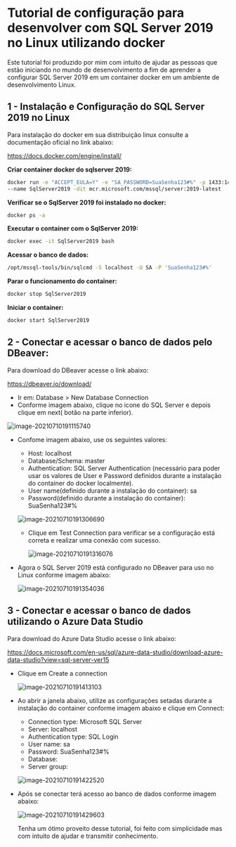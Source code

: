 # **Tutorial de configuração para desenvolver com SQL Server 2019 no Linux utilizando docker**

Este tutorial foi produzido por mim com intuito de ajudar as pessoas que estão iniciando no mundo de desenvolvimento a fim de aprender a configurar SQL Server 2019 em um container docker em um ambiente de desenvolvimento Linux.

## **1 - Instalação e Configuração do SQL Server 2019 no Linux**

Para instalação do docker em sua distribuição linux consulte a documentação oficial no link abaixo:

https://docs.docker.com/engine/install/

**Criar container docker do sqlserver 2019:**

```bash
docker run -e "ACCEPT_EULA=Y" -e "SA_PASSWORD=SuaSenha123#%" -p 1433:1433 \
--name SqlServer2019 -dit mcr.microsoft.com/mssql/server:2019-latest
```

**Verificar se o SqlServer 2019 foi instalado no docker:**

```bash
docker ps -a
```

**Executar o container com o SqlServer 2019:**

```bash
docker exec -it SqlServer2019 bash
```

**Acessar o banco de dados:**

```bash
/opt/mssql-tools/bin/sqlcmd -S localhost -U SA -P 'SuaSenha123#%'
```

**Parar o funcionamento do container:**

```bash
docker stop SqlServer2019
```

**Iniciar o container:**

```bash
docker start SqlServer2019
```

## **2 - Conectar e acessar o banco de dados pelo DBeaver:**

Para download do DBeaver acesse o link abaixo:

https://dbeaver.io/download/

- Ir em: Database > New Database Connection
- Conforme imagem abaixo, clique no icone do SQL Server e depois clique em next( botão na parte inferior).

![image-20210710191115740](https://github.com/lipegomes/turorial-como-instalar-sqlserver-no-docker-linux/blob/main/assets/img/image-20210710191115740.png)

- Confome imagem abaixo, use os seguintes valores:

  - Host: localhost
  - Database/Schema: master
  - Authentication: SQL Server Authentication (necessário para poder usar os valores de User e Password definidos durante a instalação do container do docker localmente).
  - User name(definido durante a instalação do container): sa
  - Password(definido durante a instalação do container): SuaSenha123#%

  ![image-20210710191306690](https://github.com/lipegomes/turorial-como-instalar-sqlserver-no-docker-linux/blob/main/assets/img/image-20210710191306690.png)

  - Clique em Test Connection para verificar se a configuração está correta e realizar uma conexão com sucesso.

    ![image-20210710191316076](https://github.com/lipegomes/turorial-como-instalar-sqlserver-no-docker-linux/blob/main/assets/img/image-20210710191316076.png)

    

- Agora o SQL Server 2019 está configurado no DBeaver para uso no Linux conforme imagem abaixo:

  ![image-20210710191354036](https://github.com/lipegomes/turorial-como-instalar-sqlserver-no-docker-linux/blob/main/assets/img/image-20210710191354036.png)

## **3 - Conectar e acessar o banco de dados utilizando o Azure Data Studio**

Para download do Azure Data Studio acesse o link abaixo:

https://docs.microsoft.com/en-us/sql/azure-data-studio/download-azure-data-studio?view=sql-server-ver15

- Clique em Create a connection

  ![image-20210710191413103](https://github.com/lipegomes/turorial-como-instalar-sqlserver-no-docker-linux/blob/main/assets/img/image-20210710191413103.png)

- Ao abrir a janela abaixo, utilize as configurações setadas durante a instalação do container conforme imagem abaixo e clique em Connect:

  - Connection type: Microsoft SQL Server
  - Server: localhost
  - Authentication type: SQL Login
  - User name: sa
  - Password: SuaSenha123#%
  - Database: <default>
  - Server group: <default>

  ![image-20210710191422520](https://github.com/lipegomes/turorial-como-instalar-sqlserver-no-docker-linux/blob/main/assets/img/image-20210710191422520.png)

- Após se conectar terá acesso ao banco de dados conforme imagem abaixo:

  ![image-20210710191429603](https://github.com/lipegomes/turorial-como-instalar-sqlserver-no-docker-linux/blob/main/assets/img/image-20210710191429603.png)
  
  Tenha um ótimo proveito desse tutorial, foi feito com simplicidade mas com intuito de ajudar e transmitir conhecimento.